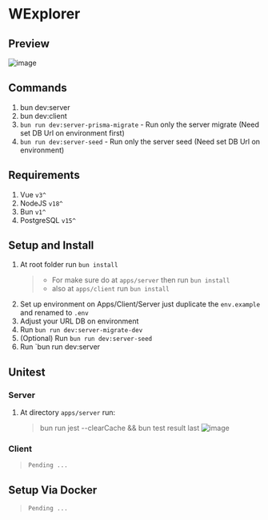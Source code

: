 # WExplorer
## Preview 
![image](https://github.com/user-attachments/assets/f02a4fe0-a772-4b15-b0ef-5752b2b367d6)


## Commands

1. bun dev:server
2. bun dev:client
3. `bun run dev:server-prisma-migrate` - Run only the server migrate (Need set DB Url on environment first)
4. `bun run dev:server-seed` - Run only the server seed (Need set DB Url on environment)

## Requirements

1. Vue `v3^`
2. NodeJS `v18^`
3. Bun `v1^`
4. PostgreSQL `v15^`

## Setup and Install

1. At root folder run `bun install`
   > - For make sure do at `apps/server` then run `bun install`
   > - also at `apps/client` run `bun install`
2. Set up environment on Apps/Client/Server just duplicate the `env.example` and renamed to `.env`
3. Adjust your URL DB on environment
4. Run `bun run dev:server-migrate-dev`
5. (Optional) Run `bun run dev:server-seed`
6. Run `bun run dev:server

## Unitest

### Server

1. At directory `apps/server` run:
   > bun run jest --clearCache && bun test
   > result last
![image](https://github.com/user-attachments/assets/c03a45c1-ea65-4548-8c03-3c54d7dea12d)


### Client

> `Pending ...`

## Setup Via Docker
> `Pending ...`




